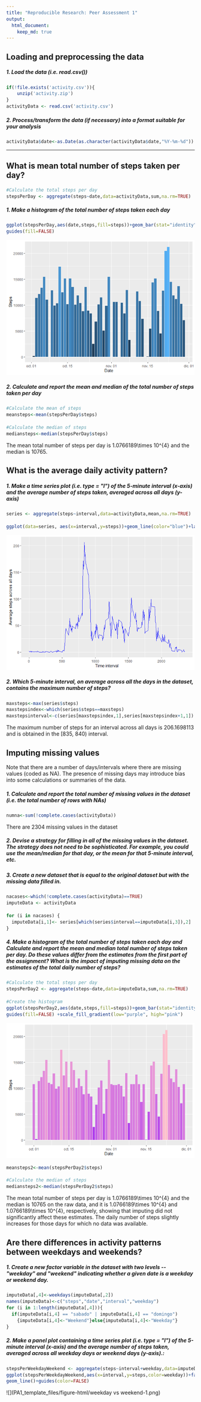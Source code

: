```yaml
---
title: "Reproducible Research: Peer Assessment 1"
output: 
  html_document:
    keep_md: true
---
```




## Loading and preprocessing the data
##### 1. Load the data (i.e. read.csv())

```r
if(!file.exists('activity.csv')){
    unzip('activity.zip')
}
activityData <- read.csv('activity.csv')
```
##### 2. Process/transform the data (if necessary) into a format suitable for your analysis

```r
activityData$date<-as.Date(as.character(activityData$date,"%Y-%m-%d"))
```

-----

## What is mean total number of steps taken per day?

```r
#Calculate the total steps per day
stepsPerDay <- aggregate(steps~date,data=activityData,sum,na.rm=TRUE)
```

##### 1. Make a histogram of the total number of steps taken each day

```r
ggplot(stepsPerDay,aes(date,steps,fill=steps))+geom_bar(stat="identity")+labs(y="Steps",x="Date")+
guides(fill=FALSE)
```

![](PA1_template_files/figure-html/unnamed-chunk-4-1.png)<!-- -->

##### 2. Calculate and report the mean and median of the total number of steps taken per day


```r
#Calculate the mean of steps
meansteps<-mean(stepsPerDay$steps)

#Calculate the median of steps
mediansteps<-median(stepsPerDay$steps)
```
The mean total number of steps per day is 1.0766189\times 10^{4} and the median is 10765.

## What is the average daily activity pattern?

##### 1. Make a time series plot (i.e. type = "l") of the 5-minute interval (x-axis) and the average number of steps taken, averaged across all days (y-axis)


```r
series <- aggregate(steps~interval,data=activityData,mean,na.rm=TRUE)

ggplot(data=series, aes(x=interval,y=steps))+geom_line(color="blue")+labs(y="Average steps across all days",x="Time interval")
```

![](PA1_template_files/figure-html/unnamed-chunk-5-1.png)<!-- -->

##### 2. Which 5-minute interval, on average across all the days in the dataset, contains the maximum number of steps?


```r
maxsteps<-max(series$steps)
maxstepsindex<-which(series$steps==maxsteps)
maxstepsinterval<-c(series[maxstepsindex,1],series[maxstepsindex+1,1])
```
The maximum number of steps for an interval across all days is 206.1698113 and is obtained in the [835, 840) interval.

## Imputing missing values
Note that there are a number of days/intervals where there are missing values (coded as NA). The presence of missing days may introduce bias into some calculations or summaries of the data.

##### 1. Calculate and report the total number of missing values in the dataset (i.e. the total number of rows with NAs)


```r
numna<-sum(!complete.cases(activityData))
```
There are 2304 missing values in the dataset

##### 2. Devise a strategy for filling in all of the missing values in the dataset. The strategy does not need to be sophisticated. For example, you could use the mean/median for that day, or the mean for that 5-minute interval, etc.

##### 3. Create a new dataset that is equal to the original dataset but with the missing data filled in.


```r
nacases<-which(!complete.cases(activityData)==TRUE)
imputeData <- activityData

for (i in nacases) {
  imputeData[i,1]<- series[which(series$interval==imputeData[i,3]),2]
}
```

##### 4. Make a histogram of the total number of steps taken each day and Calculate and report the mean and median total number of steps taken per day. Do these values differ from the estimates from the first part of the assignment? What is the impact of imputing missing data on the estimates of the total daily number of steps?


```r
#Calculate the total steps per day
stepsPerDay2 <- aggregate(steps~date,data=imputeData,sum,na.rm=TRUE)

#Create the histogram
ggplot(stepsPerDay2,aes(date,steps,fill=steps))+geom_bar(stat="identity")+labs(y="Steps",x="Date")+
guides(fill=FALSE) +scale_fill_gradient(low="purple", high="pink")
```

![](PA1_template_files/figure-html/stepsperday2-1.png)<!-- -->

```r
meansteps2<-mean(stepsPerDay2$steps)

#Calculate the median of steps
mediansteps2<-median(stepsPerDay2$steps)
```

The mean total number of steps per day is 1.0766189\times 10^{4} and the median is 10765 on the raw data, and it is 1.0766189\times 10^{4} and 1.0766189\times 10^{4}, respectively, showing that imputing did not significantly affect these estimates. The daily number of steps slightly increases for those days for which no data was available.

## Are there differences in activity patterns between weekdays and weekends?

##### 1. Create a new factor variable in the dataset with two levels -- "weekday" and "weekend" indicating whether a given date is a weekday or weekend day.


```r
imputeData[,4]<-weekdays(imputeData[,2])
names(imputeData)<-c("steps","date","interval","weekday") 
for (i in 1:length(imputeData[,4])){
  if(imputeData[i,4] == "sabado" | imputeData[i,4] == "domingo")
    {imputeData[i,4]<-"Weekend"}else{imputeData[i,4]<-"Weekday"}
}
```

##### 2. Make a panel plot containing a time series plot (i.e. type = "l") of the 5-minute interval (x-axis) and the average number of steps taken, averaged across all weekday days or weekend days (y-axis).:


```r
stepsPerWeekdayWeekend <- aggregate(steps~interval+weekday,data=imputeData,mean,na.rm=TRUE)
ggplot(stepsPerWeekdayWeekend,aes(x=interval,y=steps,color=weekday))+facet_grid(weekday~.,space="free")+
geom_line()+guides(color=FALSE)
```

![](PA1_template_files/figure-html/weekday vs weekend-1.png)<!-- -->
